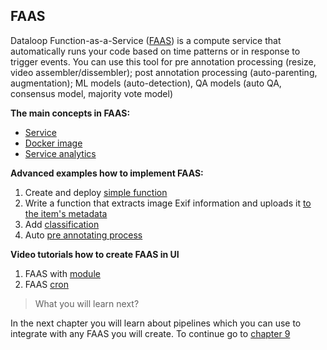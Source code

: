 ## FAAS

Dataloop Function-as-a-Service ([FAAS](https://dataloop.ai/docs/faas))  is a compute service that automatically runs your code based on time patterns or in response to trigger events.
You can use this tool for pre annotation processing (resize, video assembler/dissembler); post annotation processing (auto-parenting, augmentation); ML models (auto-detection), QA models (auto QA, consensus model, majority vote model)

**The main concepts in FAAS:**

- [Service](https://dataloop.ai/docs/service-runtime)
- [Docker image](https://dataloop.ai/docs/faas-docker-images)
- [Service analytics](https://dataloop.ai/docs/service-analytics)

**Advanced examples how to implement FAAS:**

1. Create and deploy [simple function](../tutorials/faas/single_function_rgb_to_gray/chapter.md)
2. Write a function that extracts image Exif information and uploads it [to the item's metadata](https://github.com/dataloop-ai/image-exif)
3. Add [classification](../functions/add_annotation_to_item/README.md)
4. Auto [pre annotating process](../tutorials/faas/auto_annotate/chapter.md#model-and-weights-files)

**Video tutorials how to create FAAS in UI**

1. FAAS with [module](https://app.guidde.co/share/playbooks/j7iGAKHJas4iZjP8umCgK4?origin=jMK1qNxyBfeCaSgiUvBzFi9AfJb2)
2. FAAS [cron](https://app.guidde.co/share/playbooks/9pA98jkVBjScnYKbL1GcLK?origin=jMK1qNxyBfeCaSgiUvBzFi9AfJb2)

> What you will learn next? 

In the next chapter you will learn about pipelines which you can use to integrate with any FAAS you will create. 
To continue go to [chapter 9](part_09_pipelines.md)








